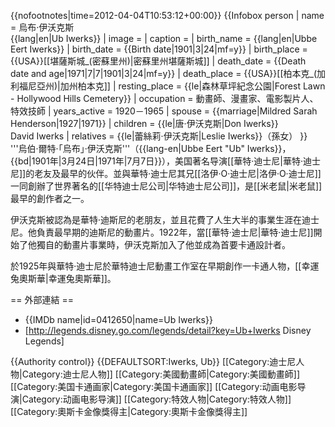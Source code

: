 {{nofootnotes|time=2012-04-04T10:53:12+00:00}}
{{Infobox person
| name = 烏布·伊沃克斯<br>{{lang|en|Ub Iwerks}}
| image = 
| caption = 
| birth_name = {{lang|en|Ubbe Eert Iwerks}}
| birth_date = {{Birth date|1901|3|24|mf=y}}
| birth_place = {{USA}}[[堪薩斯城_(密蘇里州)|密蘇里州堪薩斯城]]
| death_date = {{Death date and age|1971|7|7|1901|3|24|mf=y}}
| death_place = {{USA}}[[柏本克_(加利福尼亞州)|加州柏本克]]
| resting_place = {{le|森林草坪紀念公園|Forest Lawn - Hollywood Hills Cemetery}}
| occupation = 動畫師、漫畫家、電影製片人、特效技師
| years_active = 1920－1965
| spouse = {{marriage|Mildred Sarah Henderson|1927|1971}}
| children = {{le|唐·伊沃克斯|Don Iwerks}}<br>David Iwerks
| relatives = {{le|蕾絲莉·伊沃克斯|Leslie Iwerks}}（孫女）
}}
'''烏伯·爾特·「烏布」·伊沃克斯'''（{{lang-en|Ubbe Eert "Ub" Iwerks}}，{{bd|1901年|3月24日|1971年|7月7日}}），美国著名导演[[華特·迪士尼|華特·迪士尼]]的老友及最早的伙伴。並與華特·迪士尼其兄[[洛伊·O·迪士尼|洛伊·O·迪士尼]]一同創辦了世界著名的[[华特迪士尼公司|华特迪士尼公司]]，是[[米老鼠|米老鼠]]最早的創作者之一。

伊沃克斯被認為是華特·迪斯尼的老朋友，並且花費了人生大半的事業生涯在迪士尼。他負責最早期的迪斯尼的動畫片。1922年，當[[華特·迪士尼|華特·迪士尼]]開始了他獨自的動畫片事業時，伊沃克斯加入了他並成為首要卡通設計者。

於1925年與華特·迪士尼於華特迪士尼動畫工作室在早期創作一卡通人物，[[幸運兔奧斯華|幸運兔奧斯華]]。

== 外部連結 ==
* {{IMDb name|id=0412650|name=Ub Iwerks}}
* [http://legends.disney.go.com/legends/detail?key=Ub+Iwerks Disney Legends]

{{Authority control}}
{{DEFAULTSORT:Iwerks, Ub}}
[[Category:迪士尼人物|Category:迪士尼人物]]
[[Category:美國動畫師|Category:美國動畫師]]
[[Category:美国卡通画家|Category:美国卡通画家]]
[[Category:动画电影导演|Category:动画电影导演]]
[[Category:特效人物|Category:特效人物]]
[[Category:奧斯卡金像獎得主|Category:奧斯卡金像獎得主]]